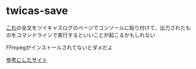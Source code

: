 # twicas-save
[これ](https://raw.githubusercontent.com/nemota/twicas-save/master/main.js)の全文をツイキャスログのページでコンソールに貼り付けて、出力されたものをコマンドラインで実行するといいことが起こるかもしれない

FFmpegがインストールされてないとダメだよ

[参考にしたサイト](https://soundartifacts.com/ja/how-to/188-how-to-download-m3u8-video-with-ffmpeg-hls-videos.html)
